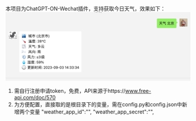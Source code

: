 本项目为ChatGPT-ON-Wechat插件，支持获取今日天气，效果如下：
![Alt text](image.png)
1. 需自行注册申请token，免费，API来源于https://www.free-api.com/doc/570
2. 为方便配置，直接取的是根目录下的变量，需在config.py和config.json中新增两个变量
    "weather_app_id":"",
    "weather_app_secret":"",
